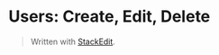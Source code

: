 # Users: Create, Edit, Delete


> Written with [StackEdit](https://stackedit.io/).
<!--stackedit_data:
eyJoaXN0b3J5IjpbNzE5MTkyMDIyXX0=
-->